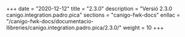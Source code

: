 +++
date        = "2020-12-12"
title       = "2.3.0"
description = "Versió 2.3.0 canigo.integration.padro.pica"
sections    = "canigo-fwk-docs"
enllac		= "/canigo-fwk-docs/documentacio-llibreries/canigo.integration.padro.pica/2.3.0/"
weight		= 10
+++
